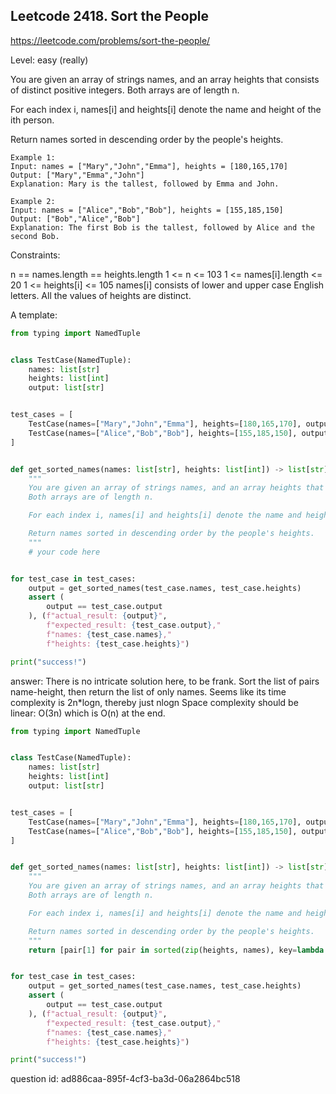 ## Leetcode 2418. Sort the People

https://leetcode.com/problems/sort-the-people/

Level: easy (really)

You are given an array of strings names, and an array heights that consists of distinct positive integers. 
Both arrays are of length n.

For each index i, names[i] and heights[i] denote the name and height of the ith person.

Return names sorted in descending order by the people's heights.


```
Example 1:
Input: names = ["Mary","John","Emma"], heights = [180,165,170]
Output: ["Mary","Emma","John"]
Explanation: Mary is the tallest, followed by Emma and John.

Example 2:
Input: names = ["Alice","Bob","Bob"], heights = [155,185,150]
Output: ["Bob","Alice","Bob"]
Explanation: The first Bob is the tallest, followed by Alice and the second Bob.
```

Constraints:

n == names.length == heights.length
1 <= n <= 103
1 <= names[i].length <= 20
1 <= heights[i] <= 105
names[i] consists of lower and upper case English letters.
All the values of heights are distinct.

A template:
```python
from typing import NamedTuple


class TestCase(NamedTuple):
    names: list[str]
    heights: list[int]
    output: list[str]


test_cases = [
    TestCase(names=["Mary","John","Emma"], heights=[180,165,170], output=["Mary","Emma","John"]),
    TestCase(names=["Alice","Bob","Bob"], heights=[155,185,150], output=["Bob","Alice","Bob"]),
]


def get_sorted_names(names: list[str], heights: list[int]) -> list[str]:
    """
    You are given an array of strings names, and an array heights that consists of distinct positive integers. 
    Both arrays are of length n.

    For each index i, names[i] and heights[i] denote the name and height of the ith person.

    Return names sorted in descending order by the people's heights.
    """
    # your code here


for test_case in test_cases:
    output = get_sorted_names(test_case.names, test_case.heights)
    assert (
        output == test_case.output
    ), (f"actual_result: {output}",
        f"expected_result: {test_case.output},"
        f"names: {test_case.names},"
        f"heights: {test_case.heights}")

print("success!")
```


answer:
There is no intricate solution here, to be frank.
Sort the list of pairs name-height, then return the list of only names.
Seems like its time complexity is 2n*logn, thereby just nlogn
Space complexity should be linear: O(3n) which is O(n) at the end.

```python
from typing import NamedTuple


class TestCase(NamedTuple):
    names: list[str]
    heights: list[int]
    output: list[str]


test_cases = [
    TestCase(names=["Mary","John","Emma"], heights=[180,165,170], output=["Mary","Emma","John"]),
    TestCase(names=["Alice","Bob","Bob"], heights=[155,185,150], output=["Bob","Alice","Bob"]),
]


def get_sorted_names(names: list[str], heights: list[int]) -> list[str]:
    """
    You are given an array of strings names, and an array heights that consists of distinct positive integers. 
    Both arrays are of length n.

    For each index i, names[i] and heights[i] denote the name and height of the ith person.

    Return names sorted in descending order by the people's heights.
    """
    return [pair[1] for pair in sorted(zip(heights, names), key=lambda x: x[0], reverse=True)]


for test_case in test_cases:
    output = get_sorted_names(test_case.names, test_case.heights)
    assert (
        output == test_case.output
    ), (f"actual_result: {output}",
        f"expected_result: {test_case.output},"
        f"names: {test_case.names},"
        f"heights: {test_case.heights}")

print("success!")
```

question id: ad886caa-895f-4cf3-ba3d-06a2864bc518